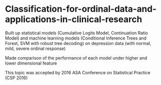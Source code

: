 # Classification-for-ordinal-data-and-applications-in-clinical-research

Built up statistical models (Cumulative Logits Model, Continuation Ratio Model) and machine learning models 
(Conditional Inference Trees and Forest, SVM with robust tree decoding) on depression data (with normal, mild, 
severe ordinal response)

Made comparison of the performance of each model under higher and lower dimensional feature

This topic was accepted by 2016 ASA Conference on Statistical Practice (CSP 2016)

